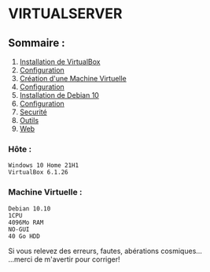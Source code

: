 #   VIRTUALSERVER
##  Sommaire :
01. [Installation de VirtualBox](./01-vbox-install.md "01-vbox-install.md")  
02. [Configuration](./02-vbox-config.md "02-vbox-config.md")  
03. [Création d'une Machine Virtuelle](./03-machine-create.md "03-machine-create.md")  
04. [Configuration](./04-machine-config.md "04-machine-config.md")  
05. [Installation de Debian 10](./05-debian-install.md "05-debian-install.md")  
06. [Configuration](./06-debian-config.md "06-debian-config.md")  
07. [Securité](./07-debian-security.md "07-debian-security.md")  
08. [Outils](./08-debian-tools.md "08-debian-tools.md")  
09. [Web](./09-debian-web.md "08-debian-web.md")  

### Hôte :  

    Windows 10 Home 21H1
    VirtualBox 6.1.26
### Machine Virtuelle :
    
    Debian 10.10
    1CPU
    4096Mo RAM
    NO-GUI
    40 Go HDD

Si vous relevez des erreurs, fautes, abérations cosmiques...  
...merci de m'avertir pour corriger!  